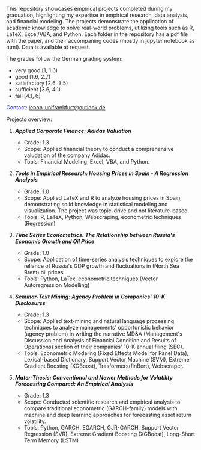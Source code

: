 This repository showcases empirical projects completed during my graduation, highlighting my expertise in empirical research, data analysis, and financial modeling. 
The projects demonstrate the application of academic knowledge to solve real-world problems, utilizing tools such as R, LaTeX, Excel/VBA, and Python. Each folder in the repository
has a pdf file with the paper, and their accompaning codes (mostly in jupyter notebook as html). Data is available at request.

The grades follow the German grading system:

- very good [1, 1.6)
- good [1.6, 2.7)
- satisfactory [2.6, 3.5)
- sufficient [3.6, 4.1)
- fail [4.1, 6]


<font color = 'blue'>Contact: lenon-unifrankfurt@outlook.de</font>




Projects overview:

  1. **_Applied Corporate Finance: Adidas Valuation_**
     - Grade: 1.3 
     - Scope: Applied financial theory to conduct a comprehensive valudation of the company Adidas.
     - Tools: Financial Modeling, Excel, VBA, and Python.

  2. **_Tools in Empirical Research: Housing Prices in Spain - A Regression Analysis_**
     - Grade: 1.0 
     - Scope: Applied LaTeX and R to analyze housing prices in Spain, demonstrating solid knowledge in statistical modeling and visualization. The project was topic-drive and not literature-based.
     - Tools: R, LaTeX, Python, Webscraping, econometric techniques (Regression)
     
  3. **_Time Series Econometrics: The Relationship between Russia's Economic Growth and Oil Price_**
     - Grade: 1.0 
     - Scope: Application of time-series analysis techniques to explore the reliance of Russia's GDP growth and fluctuations in (North Sea Brent) oil prices.
     - Tools: Python, LaTex, econometric techniques (Vector Autoregression Modelling)
  
  4. **_Seminar-Text Mining: Agency Problem in Companies' 10-K Disclosures_**
     - Grade: 1.3
     - Scope: Applied text-mining and natural language processing techniques to analyze managements' opportunistic behavior (agency problem) in writing the narrative MD&A (Management's Discussion and Analysis of Financial Condition and Results of Operations) section of their companies' 10-K annual filing (SEC).
     - Tools: Econometric Modeling (Fixed Effects Model for Panel Data), Lexical-based Dictionary, Support Vector Machine (SVM), Extreme Gradient Boosting (XGBoost), Trasformers(finBert), Webscraper.
     
  6. **_Mater-Thesis: Conventional and Newer Methods for Volatility Forecasting Compared: An Empirical Analysis_**
     - Grade: 1.3
     - Scope: Conducted scientific research and empirical analysis to compare traditional econometric (GARCH-family) models with machine and deep learning approaches for forecasting asset return volatility.
     - Tools: Python, GARCH, EGARCH, GJR-GARCH, Support Vector Regression (SVR), Extreme Gradient Boosting (XGBoost), Long-Short Term Memory (LSTM)
